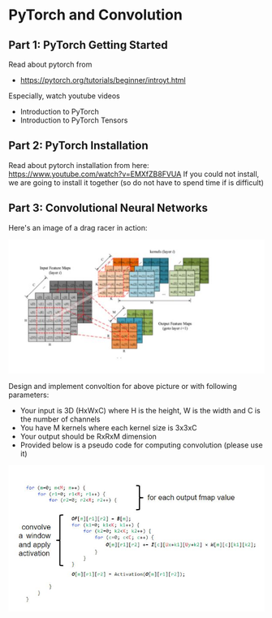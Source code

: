 # PyTorch and Convolution 


## Part 1: PyTorch Getting Started  

Read about pytorch from 
- https://pytorch.org/tutorials/beginner/introyt.html



Especially, watch youtube videos 
- Introduction to PyTorch
- Introduction to PyTorch Tensors

## Part 2: PyTorch Installation
Read about pytorch installation from here: https://www.youtube.com/watch?v=EMXfZB8FVUA
If you could not install, we are going to install it together (so do not have to spend time if is difficult)


## Part 3: Convolutional Neural Networks


Here's an image of a drag racer in action:

![Convolution](conv.JPG)



Design and implement convoltion for above picture or with following parameters:
- Your input is 3D (HxWxC) where H is the height, W is the width and C is the number of channels 
- You have M kernels where each kernel size is 3x3xC 
- Your output should be RxRxM dimension  
- Provided below is a pseudo code for computing convolution (please use it) 


![Convolution](algo_for_conv.JPG)

